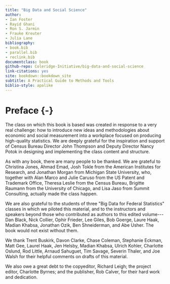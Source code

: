 ```yaml
---
title: "Big Data and Social Science"
author:
- Ian Foster
- Rayid Ghani
- Ron S. Jarmin
- Frauke Kreuter
- Julia Lane
bibliography:
- book.bib
- parallel.bib
- reclink.bib
documentclass: book
github-repo: Coleridge-Initiative/big-data-and-social-science
link-citations: yes
site: bookdown::bookdown_site
subtitle: A Practical Guide to Methods and Tools
biblio-style: apalike
---
```


# Preface {-}

The class on which this book is based was created in response to a very real challenge: how to introduce new ideas and methodologies about economic and social measurement into a workplace focused on producing high-quality statistics.  We are deeply grateful for the inspiration and support of Census Bureau Director John Thompson and Deputy Director Nancy Potok in designing and implementing the class content and structure.

As with any book, there are many people to be thanked. We are grateful to Christina Jones, Ahmad Emad, Josh Tokle from the American Institutes for Research, and Jonathan Morgan from Michigan State University, who, together with Alan Marco and Julie Caruso from the US Patent and Trademark Office, Theresa Leslie from the Census Bureau, Brigitte Raumann from the University of Chicago, and Lisa Jaso from Summit Consulting, actually made the class happen.

We are also grateful to the students of three "Big Data for Federal Statistics" classes in which we piloted this material, and to the instructors and speakers beyond those who  contributed as authors to this edited volume---Dan Black, Nick Collier, Ophir Frieder, Lee Giles, Bob Goerge, Laure Haak, Madian Khabsa, Jonathan Ozik, Ben Shneiderman, and Abe Usher. The book would not exist without them.

We thank Trent Buskirk, Davon Clarke, Chase Coleman, Stephanie Eckman, Matt Gee, Laurel Haak, Jen Helsby, Madian Khabsa, Ulrich Kohler, Charlotte Oslund, Rod Little, Arnaud Sahuguet, Tim Savage, Severin Thaler, and Joe Walsh for their helpful comments on drafts of this material.

We also owe a great debt to the copyeditor, Richard Leigh; the project editor, Charlotte Byrnes; and the publisher, Rob Calver, for their hard work and dedication.
